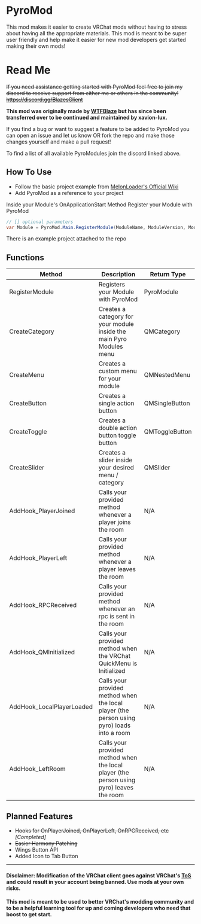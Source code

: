 # PyroMod
This mod makes it easier to create VRChat mods without having to stress about having all the appropriate materials. This mod is meant to be super user friendly and help make it easier for new mod developers get started making their own mods!

# Read Me
~~If you need assistance getting started with PyroMod feel free to join my discord to receive support from either me or others in the community!
https://discord.gg/BlazesClient~~

**__This mod was originally made by [WTFBlaze](https://github.com/WTFBlaze) but has since been transferred over to be continued and maintained by xavion-lux.__**

If you find a bug or want to suggest a feature to be added to PyroMod you can open an issue and let us know OR fork the repo and make those changes yourself and make a pull request!

To find a list of all available PyroModules join the discord linked above.

## How To Use

- Follow the basic project example from [MelonLoader's Official Wiki](https://melonwiki.xyz/#/modders/quickstart?id=basic-mod-setup)
- Add PyroMod as a reference to your project

Inside your Module's OnApplicationStart Method Register your Module with PyroMod
```cs
// [] optional parameters
var Module = PyroMod.Main.RegisterModule(ModuleName, ModuleVersion, ModuleAuthor, [ModuleColor], [ModuleDownloadURL]);
```

There is an example project attached to the repo

## Functions
| Method  | Description | Return Type |
| ------------- | ------------- | ------------- |
| RegisterModule  | Registers your Module with PyroMod  | PyroModule |
| CreateCategory | Creates a category for your module inside the main Pyro Modules menu  | QMCategory |
| CreateMenu | Creates a custom menu for your module | QMNestedMenu |
| CreateButton | Creates a single action button | QMSingleButton |
| CreateToggle | Creates a double action button toggle button | QMToggleButton |
| CreateSlider | Creates a slider inside your desired menu / category | QMSlider |
| AddHook_PlayerJoined | Calls your provided method whenever a player joins the room | N/A |
| AddHook_PlayerLeft | Calls your provided method whenever a player leaves the room | N/A |
| AddHook_RPCReceived | Calls your provided method whenever an rpc is sent in the room | N/A |
| AddHook_QMInitialized | Calls your provided method when the VRChat QuickMenu is Initialized | N/A |
| AddHook_LocalPlayerLoaded | Calls your provided method when the local player (the person using pyro) loads into a room | N/A |
| AddHook_LeftRoom | Calls your provided method when the local player (the person using pyro) leaves the room | N/A |

## Planned Features
- ~~Hooks for OnPlayerJoined, OnPlayerLeft, OnRPCReceived, etc~~ *[Completed]*
- ~~Easier Harmony Patching~~
- Wings Button API
- Added Icon to Tab Button
---
#### Disclaimer: Modification of the VRChat client goes against VRChat's <a href="https://hello.vrchat.com/legal">ToS</a> and could result in your account being banned. Use mods at your own risks.
#### This mod is meant to be used to better VRChat's modding community and to be a helpful learning tool for up and coming developers who need that boost to get start.
